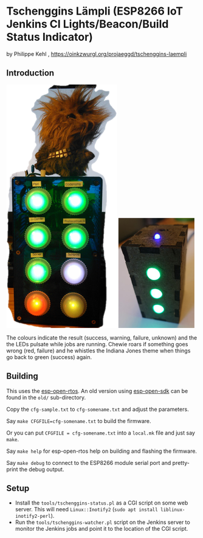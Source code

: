 # Tschenggins Lämpli (ESP8266 IoT Jenkins CI Lights/Beacon/Build Status Indicator)

by Philippe Kehl <flipflip at oinkzwurgl dot org>,
https://oinkzwurgl.org/projaeggd/tschenggins-laempli

## Introduction

![Tschenggins Lämpli Model 1](fs/laempli.png)
![Tschenggins Lämpli Model 3](doc/laempli3.jpg)

The colours indicate the result (success, warning, failure, unknown) and the the
LEDs pulsate while jobs are running. Chewie roars if something goes wrong (red,
failure) and he whistles the Indiana Jones theme when things go back to green
(success) again.

## Building

This uses the [esp-open-rtos](https://github.com/SuperHouse/esp-open-rtos). An
old version using [esp-open-sdk](https://github.com/pfalcon/esp-open-sdk) can be
found in the `old/` sub-directory.

Copy the `cfg-sample.txt` to `cfg-somename.txt` and adjust the parameters.

Say `make CFGFILE=cfg-somename.txt` to build the firmware.

Or you can put `CFGFILE = cfg-somename.txt` into a `local.mk` file and just say `make`.

Say `make help` for esp-open-rtos help on building and flashing the firmware.

Say `make debug` to connect to the ESP8266 module serial port and pretty-print
the debug output.

## Setup

- Install the `tools/tschenggins-status.pl` as a CGI script on some web server. This will need
  `Linux::Inotify2` (`sudo apt install liblinux-inotify2-perl`).
- Run the `tools/tschenggins-watcher.pl` script on the Jenkins server to monitor the Jenkins jobs
  and point it to the location of the CGI script.

